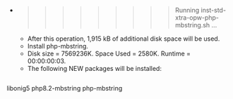 * >>>>>>>>> Running inst-std-xtra-opw-php-mbstring.sh ...
  * After this operation, 1,915 kB of additional disk space will be used.
  * Install php-mbstring.
  * Disk size = 7569236K. Space Used = 2580K. Runtime = 00:00:00:03.
  * The following NEW packages will be installed:
  ```bash
libonig5 php8.2-mbstring php-mbstring
  ```
